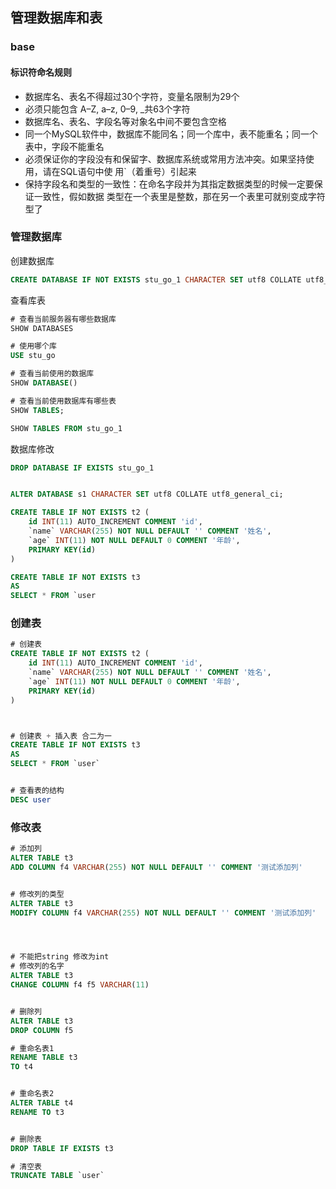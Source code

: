 ## 管理数据库和表





### base

#### 标识符命名规则



- 数据库名、表名不得超过30个字符，变量名限制为29个 
- 必须只能包含 A–Z, a–z, 0–9, _共63个字符 
- 数据库名、表名、字段名等对象名中间不要包含空格 
- 同一个MySQL软件中，数据库不能同名；同一个库中，表不能重名；同一个表中，字段不能重名
- 必须保证你的字段没有和保留字、数据库系统或常用方法冲突。如果坚持使用，请在SQL语句中使 用`（着重号）引起来 
- 保持字段名和类型的一致性：在命名字段并为其指定数据类型的时候一定要保证一致性，假如数据 类型在一个表里是整数，那在另一个表里可就别变成字符型了





### 管理数据库





创建数据库

```sql
CREATE DATABASE IF NOT EXISTS stu_go_1 CHARACTER SET utf8 COLLATE utf8_general_ci
```

查看库表



```sql
# 查看当前服务器有哪些数据库
SHOW DATABASES

# 使用哪个库
USE stu_go

# 查看当前使用的数据库
SHOW DATABASE()

# 查看当前使用数据库有哪些表
SHOW TABLES;

SHOW TABLES FROM stu_go_1
```



数据库修改



```sql
DROP DATABASE IF EXISTS stu_go_1


ALTER DATABASE s1 CHARACTER SET utf8 COLLATE utf8_general_ci;
```











```sql
CREATE TABLE IF NOT EXISTS t2 (
	id INT(11) AUTO_INCREMENT COMMENT 'id',
	`name` VARCHAR(255) NOT NULL DEFAULT '' COMMENT '姓名',
	`age` INT(11) NOT NULL DEFAULT 0 COMMENT '年龄',	
	PRIMARY KEY(id)
)

```







```sql
CREATE TABLE IF NOT EXISTS t3
AS 
SELECT * FROM `user
```



### 创建表





```sql
# 创建表
CREATE TABLE IF NOT EXISTS t2 (
	id INT(11) AUTO_INCREMENT COMMENT 'id',
	`name` VARCHAR(255) NOT NULL DEFAULT '' COMMENT '姓名',
	`age` INT(11) NOT NULL DEFAULT 0 COMMENT '年龄',	
	PRIMARY KEY(id)
)



# 创建表 + 插入表 合二为一
CREATE TABLE IF NOT EXISTS t3
AS 
SELECT * FROM `user`


# 查看表的结构
DESC user
```







### 修改表





```sql
# 添加列
ALTER TABLE t3 
ADD COLUMN f4 VARCHAR(255) NOT NULL DEFAULT '' COMMENT '测试添加列'


# 修改列的类型
ALTER TABLE t3 
MODIFY COLUMN f4 VARCHAR(255) NOT NULL DEFAULT '' COMMENT '测试添加列'




# 不能把string 修改为int
# 修改列的名字
ALTER TABLE t3
CHANGE COLUMN f4 f5 VARCHAR(11)


# 删除列
ALTER TABLE t3
DROP COLUMN f5

# 重命名表1
RENAME TABLE t3
TO t4


# 重命名表2
ALTER TABLE t4
RENAME TO t3


# 删除表
DROP TABLE IF EXISTS t3

# 清空表
TRUNCATE TABLE `user`

```











